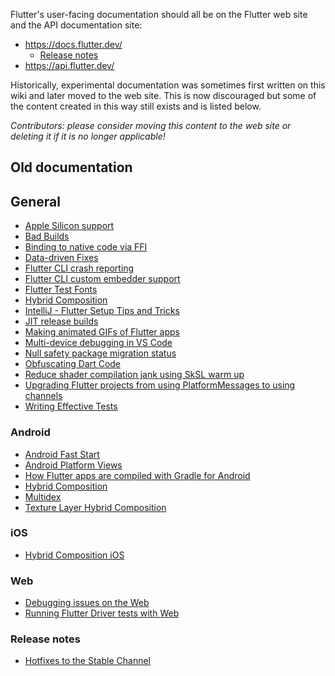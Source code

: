 <!-- Don't add user documentation to the wiki. User documentation belongs on the web site. -->
<!-- We only have these pages for historical reasons. -->

Flutter's user-facing documentation should all be on the Flutter web site and the API documentation site:

- https://docs.flutter.dev/
  - [Release notes](https://flutter.dev/docs/development/tools/sdk/release-notes)
- https://api.flutter.dev/

Historically, experimental documentation was sometimes first written on this wiki and later moved to the web site. This is
now discouraged but some of the content created in this way still exists and is listed below.

_Contributors: please consider moving this content to the web site or deleting it if it is no longer applicable!_

## Old documentation

## General

<!-- don't add things here; if you have a new feature, it should be documented on the web site not the wiki -->
- [Apple Silicon support](https://github.com/flutter/flutter/wiki/Developing-with-Flutter-on-Apple-Silicon)
- [Bad Builds](../releases/Bad-Builds.md)
- [Binding to native code via FFI](https://flutter.dev/docs/development/platform-integration/c-interop)
- [Data-driven Fixes](../contributing/Data-driven-Fixes.md)
- [Flutter CLI crash reporting](https://docs.flutter.dev/reference/crash-reporting)
- [Flutter CLI custom embedder support](https://github.com/flutter/flutter/wiki/Using-custom-embedders-with-the-Flutter-CLI)
- [Flutter Test Fonts](../contributing/testing/Flutter-Test-Fonts.md)
- [Hybrid Composition](../platforms/Hybrid-Composition.md)
- [IntelliJ - Flutter Setup Tips and Tricks](IntelliJ---Flutter-Setup-Tips-and-Tricks.md)
- [JIT release builds](https://github.com/flutter/flutter/wiki/JIT-Release-Modes)
- [Making animated GIFs of Flutter apps](../contributing/issue_hygiene/Making-animated-GIFs-of-Flutter-apps.md)
- [Multi-device debugging in VS Code](Multi-device-debugging-in-VS-Code.md)
- [Null safety package migration status](https://github.com/dart-lang/sdk/wiki/Null-safety-migration-status)
- [Obfuscating Dart Code](https://flutter.dev/docs/deployment/obfuscate)
- [Reduce shader compilation jank using SkSL warm up](https://flutter.dev/docs/perf/rendering/shader)
- [Upgrading Flutter projects from using PlatformMessages to using channels](Upgrading-Flutter-projects-from-using-PlatformMessages-to-using-channels.md)
- [Writing Effective Tests](../contributing/testing/Writing-Effective-Tests.md)

### Android
<!-- don't add things here; user documentation belongs on the web site not the wiki -->
- [Android Fast Start](https://github.com/flutter/flutter/wiki/Fast-Start)
- [Android Platform Views](../platforms/android/Android-Platform-Views.md)
- [How Flutter apps are compiled with Gradle for Android](../platforms/android/How-Flutter-apps-are-compiled-with-Gradle-for-Android.md)
- [Hybrid Composition](../platforms/Hybrid-Composition.md#android)
- [Multidex](https://github.com/flutter/flutter/wiki/Android-Multidex-support)
- [Texture Layer Hybrid Composition](../platforms/android/Texture-Layer-Hybrid-Composition.md)

### iOS
<!-- don't add things here; user documentation belongs on the web site not the wiki -->
- [Hybrid Composition iOS](../platforms/Hybrid-Composition.md#ios)

### Web
<!-- don't add things here; user documentation belongs on the web site not the wiki -->
- [Debugging issues on the Web](../platforms/web/Debugging-issues-on-the-Web.md)
- [Running Flutter Driver tests with Web](../contributing/testing/Running-Flutter-Driver-tests-with-Web.md)

### Release notes
<!-- don't add things here; user documentation belongs on the web site not the wiki -->
- [Hotfixes to the Stable Channel](../releases/Hotfixes-to-the-Stable-Channel.md)
